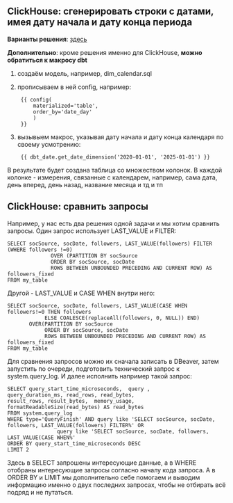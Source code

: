 ## ClickHouse: сгенерировать строки с датами, имея дату начала и дату конца периода

**Варианты решения**: [здесь](https://github.com/Malakhova-Natalya/Snippets/blob/main/clickhouse/clickhouse_date_range/01%20-%20генерация%20строк%20с%20датами.txt)

**Дополнительно**: кроме решения именно для ClickHouse, **можно обратиться к макросу dbt**

1. создаём модель, например, dim_calendar.sql
2. прописываем в ней config, например:

   		{{ config(
			materialized='table',
			order_by='date_day'
			) 
   		}}

4. вызывыем макрос, указывая дату начала и дату конца календаря по своему усмотрению:

	 	{{ dbt_date.get_date_dimension('2020-01-01', '2025-01-01') }}

В результате будет создана таблица со множеством колонок. В каждой колонке - измерения, связанные с календарем, например, сама дата, день вперед, день назад, название месяца и тд и тп



## ClickHouse: сравнить запросы

Например, у нас есть два решения одной задачи и мы хотим сравнить запросы. Один запрос использует LAST_VALUE и FILTER:

	SELECT socSource, socDate, followers, LAST_VALUE(followers) FILTER (WHERE followers !=0)
			      OVER (PARTITION BY socSource
			      ORDER BY socSource, socDate
			      ROWS BETWEEN UNBOUNDED PRECEDING AND CURRENT ROW) AS followers_fixed
	FROM my_table

Другой - LAST_VALUE и CASE WHEN внутри него:

	SELECT socSource, socDate, followers, LAST_VALUE(CASE WHEN followers!=0 THEN followers 
				ELSE COALESCE(replaceAll(followers, 0, NULL)) END) 
		   OVER(PARTITION BY socSource 
				ORDER BY socSource, socDate 
				ROWS BETWEEN UNBOUNDED PRECEDING AND CURRENT ROW) AS followers_fixed
	FROM my_table

Для сравнения запросов можно их сначала записать в DBeaver, затем запустить по очереди, подготовить технический запрос к system.query_log. И далее исполнить например такой запрос:


	SELECT query_start_time_microseconds,  query , 
	query_duration_ms, read_rows, read_bytes, 
	result_rows, result_bytes,  memory_usage,
	formatReadableSize(read_bytes) AS read_bytes
	FROM system.query_log 
	WHERE type='QueryFinish' AND query like 'SELECT socSource, socDate, followers, LAST_VALUE(followers) FILTER%' OR
					query like 'SELECT socSource, socDate, followers, LAST_VALUE(CASE WHEN%'
	ORDER BY query_start_time_microseconds DESC
	LIMIT 2

 Здесь в SELECT запрошены интересующие данные, а в WHERE отобраны интересующие запросы согласно началу кода запроса. А в ORDER BY и LIMIT мы дополнительно себе помогаем и выводим информацию именно о двух последних запросах, чтобы не отбирать всё подряд и не путаться.
